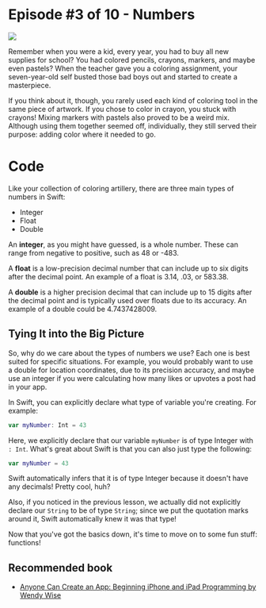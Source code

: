# Episode #3 of 10 - Numbers

![](https://4cawmi2va33i3w6dek1d7y1m-wpengine.netdna-ssl.com/wp-content/uploads/2017/06/3-4.jpg)

Remember when you were a kid, every year, you had to buy all new supplies for school? You had colored pencils, crayons, markers, and maybe even pastels? When the teacher gave you a coloring assignment, your seven-year-old self busted those bad boys out and started to create a masterpiece.

If you think about it, though, you rarely used each kind of coloring tool in the same piece of artwork. If you chose to color in crayon, you stuck with crayons! Mixing markers with pastels also proved to be a weird mix. Although using them together seemed off, individually, they still served their purpose: adding color where it needed to go.

# Code

Like your collection of coloring artillery, there are three main types of numbers in Swift:

- Integer
- Float
- Double

An **integer**, as you might have guessed, is a whole number. These can range from negative to positive, such as 48 or -483.

A **float** is a low-precision decimal number that can include up to six digits after the decimal point. An example of a float is 3.14, .03, or 583.38.

A **double** is a higher precision decimal that can include up to 15 digits after the decimal point and is typically used over floats due to its accuracy. An example of a double could be 4.7437428009.

## Tying It into the Big Picture

So, why do we care about the types of numbers we use? Each one is best suited for specific situations. For example, you would probably want to use a double for location coordinates, due to its precision accuracy, and maybe use an integer if you were calculating how many likes or upvotes a post had in your app.

In Swift, you can explicitly declare what type of variable you're creating. For example:

```swift
var myNumber: Int = 43
```

Here, we explicitly declare that our variable `myNumber` is of type Integer with `: Int`. What's great about Swift is that you can also just type the following:

```swift
var myNumber = 43
```

Swift automatically infers that it is of type Integer because it doesn't have any decimals! Pretty cool, huh?

Also, if you noticed in the previous lesson, we actually did not explicitly declare our `String` to be of type `String`; since we put the quotation marks around it, Swift automatically knew it was that type!

Now that you've got the basics down, it's time to move on to some fun stuff: functions!

## Recommended book

- [Anyone Can Create an App: Beginning iPhone and iPad Programming by Wendy Wise](https://www.amazon.com/gp/product/1617292656/ref=as_li_qf_sp_asin_il_tl?ie=UTF8&tag=highbrow01-20&camp=1789&creative=9325&linkCode=as2&creativeASIN=1617292656&linkId=beffd3976cf14b8e3dd574ad67df328d)
